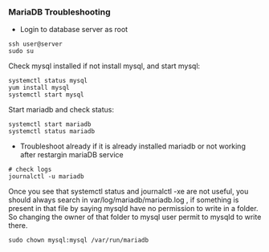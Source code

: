 ### MariaDB Troubleshooting

* Login to database server as root
```
ssh user@server
sudo su
```

Check mysql installed if not install mysql, and start mysql: 
```
systemctl status mysql
yum install mysql
systemctl start mysql
```

Start mariadb and check status:
```
systemctl start mariadb
systemctl status mariadb
```

* Troubleshoot already if it is already installed mariadb or not working after restargin mariaDB service
```
# check logs
journalctl -u mariadb
```
Once you see that systemctl status and journalctl -xe are not useful, you should always search in var/log/mariadb/mariadb.log , if something is present in that file by saying mysqld have no permission to write in a folder. 
So changing the owner of that folder to mysql user permit to mysqld to write there.
```
sudo chown mysql:mysql /var/run/mariadb
```
